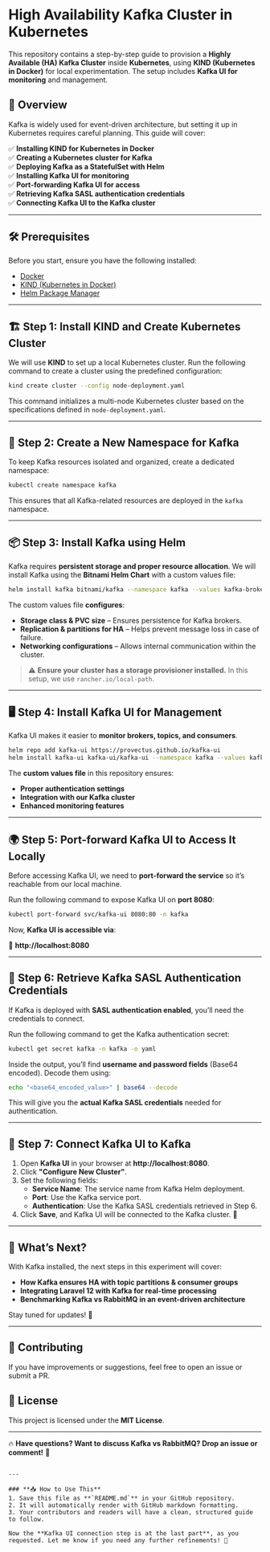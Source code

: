 
# High Availability Kafka Cluster in Kubernetes

This repository contains a step-by-step guide to provision a **Highly Available (HA) Kafka Cluster** inside **Kubernetes**, using **KIND (Kubernetes in Docker)** for local experimentation. The setup includes **Kafka UI for monitoring** and management.

## 🚀 Overview

Kafka is widely used for event-driven architecture, but setting it up in Kubernetes requires careful planning. This guide will cover:

✅ **Installing KIND for Kubernetes in Docker**  
✅ **Creating a Kubernetes cluster for Kafka**  
✅ **Deploying Kafka as a StatefulSet with Helm**  
✅ **Installing Kafka UI for monitoring**  
✅ **Port-forwarding Kafka UI for access**  
✅ **Retrieving Kafka SASL authentication credentials**  
✅ **Connecting Kafka UI to the Kafka cluster**  

---

## 🛠 Prerequisites

Before you start, ensure you have the following installed:

- [Docker](https://docs.docker.com/get-docker/)  
- [KIND (Kubernetes in Docker)](https://kind.sigs.k8s.io/docs/user/quick-start/)  
- [Helm Package Manager](https://helm.sh/docs/intro/install/)  

---

## 🏗 Step 1: Install KIND and Create Kubernetes Cluster

We will use **KIND** to set up a local Kubernetes cluster. Run the following command to create a cluster using the predefined configuration:

```sh
kind create cluster --config node-deployment.yaml
```

This command initializes a multi-node Kubernetes cluster based on the specifications defined in `node-deployment.yaml`.

---

## 📂 Step 2: Create a New Namespace for Kafka

To keep Kafka resources isolated and organized, create a dedicated namespace:

```sh
kubectl create namespace kafka
```

This ensures that all Kafka-related resources are deployed in the `kafka` namespace.

---

## 📦 Step 3: Install Kafka using Helm

Kafka requires **persistent storage and proper resource allocation**. We will install Kafka using the **Bitnami Helm Chart** with a custom values file:

```sh
helm install kafka bitnami/kafka --namespace kafka --values kafka-broker-values.yaml
```

The custom values file **configures**:

- **Storage class & PVC size** – Ensures persistence for Kafka brokers.  
- **Replication & partitions for HA** – Helps prevent message loss in case of failure.  
- **Networking configurations** – Allows internal communication within the cluster.  

> ⚠️ **Ensure your cluster has a storage provisioner installed.** In this setup, we use `rancher.io/local-path`.

---

## 🖥 Step 4: Install Kafka UI for Management

Kafka UI makes it easier to **monitor brokers, topics, and consumers**.

```sh
helm repo add kafka-ui https://provectus.github.io/kafka-ui
helm install kafka-ui kafka-ui/kafka-ui --namespace kafka --values kafka-values.yaml
```

The **custom values file** in this repository ensures:
- **Proper authentication settings**  
- **Integration with our Kafka cluster**  
- **Enhanced monitoring features**  

---

## 🌍 Step 5: Port-forward Kafka UI to Access It Locally

Before accessing Kafka UI, we need to **port-forward the service** so it’s reachable from our local machine.

Run the following command to expose Kafka UI on **port 8080**:

```sh
kubectl port-forward svc/kafka-ui 8080:80 -n kafka
```

Now, **Kafka UI is accessible via**:

🔗 **http://localhost:8080**

---

## 🔑 Step 6: Retrieve Kafka SASL Authentication Credentials

If Kafka is deployed with **SASL authentication enabled**, you’ll need the credentials to connect.

Run the following command to get the Kafka authentication secret:

```sh
kubectl get secret kafka -n kafka -o yaml
```

Inside the output, you’ll find **username and password fields** (Base64 encoded). Decode them using:

```sh
echo "<base64_encoded_value>" | base64 --decode
```

This will give you the **actual Kafka SASL credentials** needed for authentication.

---

## 🔗 Step 7: Connect Kafka UI to Kafka

1. Open **Kafka UI** in your browser at **http://localhost:8080**.  
2. Click **"Configure New Cluster"**.  
3. Set the following fields:
   - **Service Name**: The service name from Kafka Helm deployment.  
   - **Port**: Use the Kafka service port.  
   - **Authentication**: Use the Kafka SASL credentials retrieved in Step 6.  
4. Click **Save**, and Kafka UI will be connected to the Kafka cluster. 🎉  

---

## 🎯 What’s Next?

With Kafka installed, the next steps in this experiment will cover:

- **How Kafka ensures HA with topic partitions & consumer groups**  
- **Integrating Laravel 12 with Kafka for real-time processing**  
- **Benchmarking Kafka vs RabbitMQ in an event-driven architecture**  

Stay tuned for updates! 🚀  

---

## 🤝 Contributing

If you have improvements or suggestions, feel free to open an issue or submit a PR.

## 📜 License

This project is licensed under the **MIT License**.

---

🔥 **Have questions? Want to discuss Kafka vs RabbitMQ? Drop an issue or comment!** 🚀
```

---

### **📥 How to Use This**
1. Save this file as **`README.md`** in your GitHub repository.
2. It will automatically render with GitHub markdown formatting.
3. Your contributors and readers will have a clean, structured guide to follow.  

Now the **Kafka UI connection step is at the last part**, as you requested. Let me know if you need any further refinements! 🚀